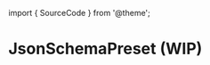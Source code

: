 import { SourceCode } from '@theme';

# JsonSchemaPreset (WIP)

<SourceCode href="https://github.com/bytedance/flowgram.ai/tree/main/packages/materials/form-materials/src/plugins/json-schema-preset" />
